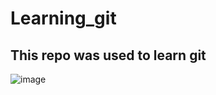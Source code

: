 # Learning_git

## This repo was used to learn git

![image](https://user-images.githubusercontent.com/97998177/151297561-3b4f9cec-66d5-4858-b285-1ab6a86ea18e.png)

